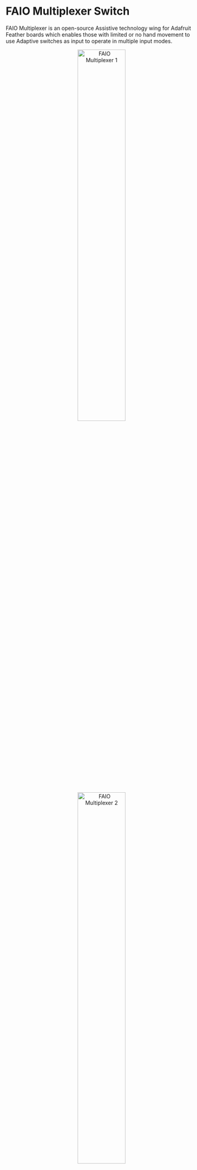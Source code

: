  # FAIO Multiplexer Switch 

FAIO Multiplexer is an open-source Assistive technology wing for Adafruit Feather boards which enables those with limited or no hand movement to use Adaptive switches as input to operate in multiple input modes.

<p align="center">
<img align="center" src="https://raw.githubusercontent.com/milador/FAIO_Multiplexer/master/Resources/Images/faio_multiplexer_1.png" width="50%" height="50%" alt="FAIO Multiplexer 1"/>
<img align="center" src="https://raw.githubusercontent.com/milador/FAIO_Multiplexer/master/Resources/Images/faio_multiplexer_2.png" width="50%" height="50%" alt="FAIO Multiplexer 2"/>
<img align="center" src="https://raw.githubusercontent.com/milador/FAIO_Multiplexer/master/Resources/Images/faio_multiplexer_3.png" width="50%" height="50%" alt="FAIO Multiplexer 3"/>
</p>

FAIO Multiplexer USB supports following switch modes:

* Switch Access Mode ( HID Keyboard ) : Teal Led
* Morse Keyboard Mode ( HID Keyboard ) : Purple Led
* Morse Mouse Mode ( HID Mouse ) : Pink Led
* Settings Mode : Orange Led

FAIO Multiplexer Joystick supports following switch modes:

* Mode 1 (Button 1,Button 2,Button 3,Button 4) : Teal Led
* Mode 2 (Button 5,Button 6,Button 7,Button 8) : Pink Led
* Settings Mode : Orange Led

How to change the mode?

You can change the mode by holding switch number 4 or D for 2 seconds.

Additional firmware to operate Xbox Adaptive Controller using switch module is available as well.

# Downloads 

These are all the files and documentation associated with the FAIO Multiplexer project.

 <table style="width:100%">
  <tr>
    <th>Resource</th>
    <th>Version</th>
    <th>Format</th>
    <th>Link</th>
  </tr>
    <tr>
    <td>FAIO Multiplexer All</td>
    <td>1.1</td>
    <td>ZIP</td>
    <td><a href="https://github.com/milador/FAIO_Multiplexer/archive/master.zip">FAIO_Multiplexer-master.zip</a></td>
  </tr>
  <tr>
    <td>FAIO_Multiplexer Assembly Manual</td>
    <td>Version 1.11</td>
    <td>PDF</td>
    <td><a href="https://github.com/milador/FAIO_Multiplexer/blob/master/Documentation/Build_Manuals/FAIO_Multiplexer_Instructions_Manual.pdf">FAIO_Multiplexer_Instructions_Manual.pdf</a></td>
  </tr>
   <tr>
    <td>FAIO_Multiplexer USB User Manual</td>
    <td>Version 1.1</td>
    <td>PDF</td>
    <td><a href="https://github.com/milador/FAIO_Multiplexer/blob/master/Documentation/User_Manuals/FAIO_Multiplexer_USB_User_Manual.pdf">FAIO_Multiplexer_USB_User_Manual.pdf</a></td>
  </tr>
    <tr>
    <td>FAIO_Multiplexer Joystick User Manual</td>
    <td>Version 1.1</td>
    <td>PDF</td>
    <td><a href="https://github.com/milador/FAIO_Multiplexer/blob/master/Documentation/User_Manuals/FAIO_Multiplexer_Joystick_User_Manual.pdf">FAIO_Multiplexer_Joystick_User_Manual.pdf</a></td>
  </tr>
  <tr>
    <td>FAIO_Multiplexer Switch BOM (csv)</td>
    <td>Jan 11, 2021</td>
    <td>CSV</td>
    <td><a href="https://github.com/milador/FAIO_Multiplexer/blob/master/Components/FAIO_Multiplexer_BOM.csv">FAIO_Multiplexer_BOM.csv</a></td>
  </tr>
  <tr>
    <td>FAIO_Multiplexer USB Switch Software</td>
    <td>1.0</td>
    <td>Ino</td>
    <td><a href="https://github.com/milador/FAIO-2/raw/master/Software/FAIO_Multiplexer_USB_Software/FAIO_Multiplexer_USB_Software.ino">FAIO_Multiplexer_USB_Software.ino</a></td>
  </tr>
  <tr>
    <td>FAIO_Multiplexer Joystick Switch Software</td>
    <td>1.0</td>
    <td>Ino</td>
    <td><a href="https://github.com/milador/FAIO-2/raw/master/Software/FAIO_Multiplexer_Joystick_Software/FAIO_Multiplexer_Joystick_Software.ino">FAIO_Multiplexer_Joystick_Software.ino</a></td>
  </tr>
  <tr>
    <td>FAIO_Multiplexer Switch Board Layout</td>
    <td>1.0</td>
    <td>BRD</td>
    <td><a href="https://raw.githubusercontent.com/milador/FAIO_Multiplexer/master/Hardware/PCB_design/FAIO_Multiplexer.brd">FAIO_Multiplexer.brd</a></td>
  </tr>
  <tr>
    <td>FAIO_Multiplexer Switch Board Schematic</td>
    <td>1.0</td>
    <td>SCH</td>
    <td><a href="https://raw.githubusercontent.com/milador/FAIO_Multiplexer/master/Hardware/PCB_design/FAIO_Multiplexer.sch">FAIO_Multiplexer.sch</a></td>
  </tr>
   <tr>
    <td>FAIO_Multiplexer Battery Holder enclosure</td>
    <td>1.1</td>
    <td>STL</td>
    <td><a href="https://github.com/milador/FAIO_Multiplexer/blob/master/Hardware/Housing_design/STL/FAIO_Multiplexer_Body_Battery_Holder.stl">FAIO_Multiplexer_Body_Battery_Holder.stl</a></td>
  </tr>
  <tr>
    <td>FAIO_Multiplexer Bottom enclosure</td>
    <td>1.1</td>
    <td>STL</td>
    <td><a href="https://github.com/milador/FAIO_Multiplexer/blob/master/Hardware/Housing_design/STL/FAIO_Multiplexer_Body_Bottom.stl">FAIO_Multiplexer_Body_Bottom.stl</a></td>
  </tr>
  <tr>
    <td>FAIO_Multiplexer Bottom enclosure with camera mount threaded screw hole</td>
    <td>1.1</td>
    <td>STL</td>
    <td><a href="https://github.com/milador/FAIO_Multiplexer/blob/master/Hardware/Housing_design/STL/FAIO_Multiplexer_Body_Bottom_With_Mount.stl">FAIO_Multiplexer_Body_Bottom_With_Mount.stl</a></td>
  </tr>
  <tr>
    <td>FAIO_Multiplexer Top enclosure</td>
    <td>1.1</td>
    <td>STL</td>
    <td><a href="https://github.com/milador/FAIO_Multiplexer/blob/master/Hardware/Housing_design/STL/FAIO_Multiplexer_Body_Top.stl">FAIO_Multiplexer_Body_Top.stl</a></td>
  </tr>
</table> 

# Usage

The FAIO Multiplexer switch interface can operate in 4 modes and switch D is used to switch between them.The RGB Led blinks 2 times to indicate the current mode.

<p align="center">
<img align="center" src="https://raw.githubusercontent.com/milador/FAIO_Multiplexer/master/Resources/Images/faio_multiplexers.png" width="50%" height="50%" alt="FAIO Multiplexer boards"/>
</p>

## USB or Bluetooth Switch mode

 <table style="width:100%">
  <tr>
    <th>Mode Number</th>
    <th>Mode</th>
    <th>Color</th>
  </tr>
    <tr>
    <td>1</td>
    <td>Keyboard Switch</td>
    <td>Teal</td>
  </tr>
  <tr>
    <td>2</td>
    <td>Morse Keyboard</td>
    <td>Purple</td>
  </tr>
  <tr>
    <td>3</td>
    <td>Morse Mouse</td>
    <td>Pink</td>
  </tr>
  <tr>
    <td>4</td>
    <td>Settings</td>
    <td>Orange</td>
  </tr>
</table> 

<p align="center">
<img align="center" src="https://raw.githubusercontent.com/milador/FAIO_Multiplexer/master/Resources/Images/faio_multiplexer.png" width="50%" height="50%" alt="FAIO Multiplexer board"/>
</p>

## Joystick Switch mode

 <table style="width:100%">
  <tr>
    <th>Joystick Button Number (Mode 1,Mode 2)</th>
    <th>Xbox Button</th>
    <th>Color</th>
  </tr>
    <tr>
    <td>(1,5)</td>
    <td>X1</td>
    <td>Blue</td>
  </tr>
  <tr>
    <td>(2,6)</td>
    <td>X2</td>
    <td>Yellow</td>
  </tr>
  <tr>
    <td>(3,7)</td>
    <td>A</td>
    <td>Green</td>
  </tr>
  <tr>
    <td>(4,8)</td>
    <td>B</td>
    <td>Red</td>
  </tr>
</table> 

## Software Setup Instructions

  1. Install the required libraries 
  
  1.1. Install Neo Pixels : https://github.com/adafruit/Adafruit_NeoPixel

  1.2. Install EasyMorse if using USB or Bluetooth version : https://github.com/milador/EasyMorse
  
  1.3. Install StopWatch if using USB or Bluetooth version : https://github.com/RobTillaart/Arduino/tree/master/libraries/StopWatch
  
  1.4. Install FlashStorage if using Feather M0 Board : https://github.com/cmaglie/FlashStorage

  1.5. Install Joystick library: https://github.com/MHeironimus/ArduinoJoystickLibrary or https://github.com/gdsports/ArduinoJoystickLibrary/tree/samd_patch
  
  2. Download the firmware 
  
  2.1. USB Firmware : https://github.com/milador/FAIO_Multiplexer/raw/master/Software/FAIO_Multiplexer_USB_Software/FAIO_Multiplexer_USB_Software.ino

  2.2. Joystick Firmware : https://github.com/milador/FAIO_Multiplexer/raw/master/Software/FAIO_Multiplexer_Joystick_Software/FAIO_Multiplexer_Joystick_Software.ino
  
  2.3. Bluetooth Firmware (Coming up)
  
  3. Setup Arduino IDE for your feather board according to the instructions on Adafruit website
  
  4. Verify and upload firmware code to your Feather Board
